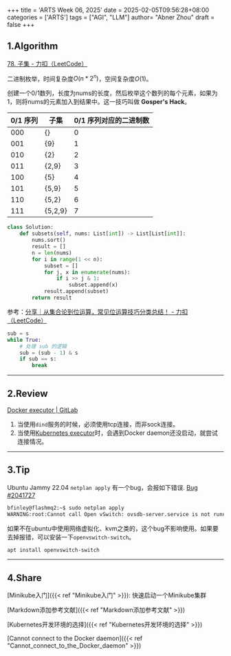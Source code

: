 +++
title = 'ARTS Week 06, 2025'
date = 2025-02-05T09:56:28+08:00
categories = ['ARTS']
tags = ["AGI", "LLM"]
author=  "Abner Zhou"
draft = false
+++
## 1.Algorithm

[78. 子集 - 力扣（LeetCode）](https://leetcode.cn/problems/subsets/description/)

二进制枚举，时间复杂度$O(n * 2^n)$，空间复杂度$O(1)$。

创建一个0/1数列，长度为nums的长度，然后枚举这个数列的每个元素，如果为1，则将nums的元素加入到结果中。这一技巧叫做 **Gosper's Hack**。

| 0/1 序列 | 子集 | 0/1 序列对应的二进制数 |
| -------- | ---- | --------------------- |
| 000      | {}   | 0                     |
| 001      | {9}  | 1                     |
| 010      | {2}  | 2                     |
| 011      | {2,9}  | 3                     |
| 100      | {5}  | 4                     |
| 101      | {5,9}  | 5                     |
| 110      | {5,2}  | 6                     |
| 111      | {5,2,9}  | 7                     |

```python
class Solution:
    def subsets(self, nums: List[int]) -> List[List[int]]:
        nums.sort()
        result = []
        n = len(nums)
        for i in range(1 << n):
            subset = []
            for j, x in enumerate(nums):
                if i >> j & 1:
                    subset.append(x)
            result.append(subset)
        return result
```

参考：[分享｜从集合论到位运算，常见位运算技巧分类总结！ - 力扣（LeetCode）](https://leetcode.cn/circle/discuss/CaOJ45/)

```python
sub = s
while True:
    # 处理 sub 的逻辑
    sub = (sub - 1) & s
    if sub == s:
        break
```

---

## 2.Review

[Docker executor | GitLab](https://docs.gitlab.com/runner/executors/docker.html#define-images-and-services-in-gitlab-ciyml)

1. 当使用`dind`服务的时候，必须使用tcp连接，而非sock连接。
2. 当使用[Kubernetes executor](https://docs.gitlab.com/runner/executors/kubernetes/index.html#using-dockerdind)时，会遇到Docker daemon还没启动，就尝试连接情况。

---

## 3.Tip

Ubuntu Jammy 22.04 `netplan apply` 有一个bug，会报如下错误. [Bug #2041727](https://bugs.launchpad.net/ubuntu/+source/netplan.io/+bug/2041727)

```bash
bfinley@flashmq2:~$ sudo netplan apply
WARNING:root:Cannot call Open vSwitch: ovsdb-server.service is not running.
```

如果不在ubuntu中使用网络虚拟化、kvm之类的，这个bug不影响使用。如果要去掉报错，可以安装一下`openvswitch-switch`。

```bash
apt install openvswitch-switch
```

---

## 4.Share

[Minikube入门]({{< ref "Minikube入门" >}}): 快速启动一个Minikube集群

[Markdown添加参考文献]({{< ref "Markdown添加参考文献" >}})

[Kubernetes开发环境的选择]({{< ref "Kubernetes开发环境的选择" >}})

[Cannot connect to the Docker daemon]({{< ref "Cannot_connect_to_the_Docker_daemon" >}})
